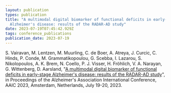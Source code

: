 ```yaml
---
layout: publication
types: publication
title: "A multimodal digital biomarker of functional deficits in early-stage
  Alzheimer's disease: results of the RADAR-AD study"
date: 2023-07-19T07:45:42.929Z
tags: conference_publications
publication_date: 2023-07-19
---
```

S. Vairavan, M. Lentzen, M. Muurling, C. de Boer, A. Atreya, J. Curcic, C. Hinds, P. Conde, M. Grammatikopoulou, G. Scebba, I. Lazarou, S. Nikolopoulos, A. K. Brem, N. Coello, P. J. Visser, H. Fröhlich, V. A. Narayan, G. Wittenberg, D. Aarsland, "[A multimodal digital biomarker of functional deficits in early-stage Alzheimer's disease: results of the RADAR-AD study](https://doi.org/10.1002/alz.071136)", in Proceedings of the Alzheimer's Association International Conference, AAIC 2023, Amsterdam, Netherlands, July 19-20, 2023.
